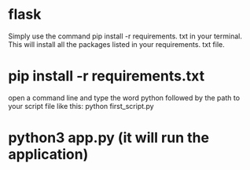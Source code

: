 # flask

Simply use the command pip install -r requirements. txt in your terminal. This will install all the packages listed in your requirements. txt file.
# pip install -r requirements.txt

open a command line and type the word python followed by the path to your script file like this: python first_script.py
# python3 app.py  (it will run the application)


